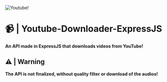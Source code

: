 ![Youtube!](https://github.com/Furyforev3r/Youtube-Downloader-ExpressJS/assets/88341564/68721faa-766a-4c08-961a-f99268be28a7)
# 📹 | Youtube-Downloader-ExpressJS
**An API made in ExpressJS that downloads videos from YouTube!**
## ⚠️ | Warning
**The API is not finalized, without quality filter or download of the audios!**

